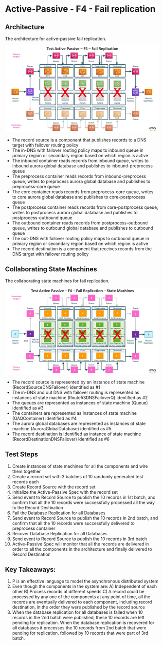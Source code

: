 # Active-Passive - F4 - Fail replication

## Architecture

The architecture for active-passive fail replication.

![Active-Passive Transaction Process System - F4 - Fail Replication!](images/TestActivePassiveF4.jpg)

* The record source is a component that publishes records to a DNS target with failover routing policy
* The in-DNS with failover routing policy maps to inbound queue in primary region or secondary region based on which region is active
* The inbound container reads records from inbound queue, writes to inbound aurora global database and publishes to inbound-preprocess queue
* The preprocess container reads records from inbound-preprocess queue, writes to preprocess aurora global database and publishes to preprocess-core queue
* The core container reads records from preprocess-core queue, writes to core aurora global database and publishes to core-postprocess queue
* The postprocess container reads records from core-postprocess queue, writes to postprocess aurora global database and publishes to postprocess-outbound queue
* The outbound container reads records from postprocess-outbound queue, writes to outbound global database and publishes to outbound queue
* The out-DNS with failover routing policy maps to outbound queue in primary region or secondary region based on which region is active
* The record destination is a component that receives records from the DNS target with failover routing policy

## Collaborating State Machines

The collaborating state machines for fail replication.

![Active-Passive Transaction Process System - F4 - Fail Replication - State Machines!](images/TestActivePassiveF4StateMachines.jpg)

* The record source is represented by an instance of state machine (RecordSourceDNSFailover) identified as #1
* The in-DNS and out DNS with failover routing is represented as instances of state machine (Route53DNSFailoverQ) identified as #2
* The queues are represented as instances of state machine (Queue) identified as #3
* The containers are represented as instances of state machine (QAQContainer) identified as #4
* The aurora global databases are represented as instances of state machine (AuroraGlobalDatabase) identified as #5
* The record destination is identified as instance of state machine (RecordDestinationDNSFailover) identified as #6

## Test Steps

1. Create instances of state machines for all the components and wire them together
2. Create a record set with 3 batches of 10 randomly generated test records each
3. Create Record Source with the record set
4. Initialize the Active-Passive Spec with the record set
5. Send event to Record Source to publish the 10 records in 1st batch, and confirm that all the 10 records were successfully processed all the way to the Record Destination
6. Fail the Database Replication for all Databases
7. Send event to Record Source to publish the 10 records in 2nd batch, and confirm that all the 10 records were successfully delivered to preprocess container
8. Recover Database Replication for all Databases
9. Send event to Record Source to publish the 10 records in 3rd batch
10. Active-Passive Spec will monitor that all the records are delivered in order to all the components in the architecture and finally delivered to Record Destination

## Key Takeaways:

1. P is an effective language to model the asynchronous distributed system
2. Even though the components in the system are: A) Independent of each other B) Process records at different speeds C) A record could be processed by any one of the components at any point of time, all the records are eventually delivered to each component, including record destination, in the order they were published by the record source
3. When the database replication for all databases is failed when 10 records in the 2nd batch were published, these 10 records are left pending for replication. When the database replication is recovered for all databases it processes the 10 records from 2nd batch that were pending for replication, followed by 10 records that were part of 3rd batch.
